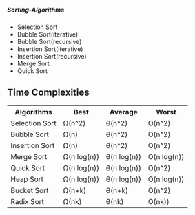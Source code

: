 ##### Sorting-Algorithms 
<ul>
<li>Selection Sort</li>
<li>Bubble Sort(iterative)</li>
<li>Bubble Sort(recursive)</li>
<li>Insertion Sort(iterative)</li>
<li>Insertion Sort(recursive)</li>
<li>Merge Sort</li>
<li>Quick Sort</li>
</ul>  

<h2>Time Complexities</h2>

<table style="width:100%">
  <tr>
    <th>Algorithms</th>
    <th>Best</th>
    <th>Average</th>
    <th>Worst</th>
  </tr>
  <tr>
    <td>Selection Sort</td>
    <td>Ω(n^2)</td>
    <td>θ(n^2)</td>
    <td>O(n^2)</td>
  </tr>
  <tr>
    <td>Bubble Sort	</td>
    <td>Ω(n)</td>
    <td>θ(n^2)</td>
    <td>O(n^2)</td>
  </tr>
  <tr>
    <td>Insertion Sort</td>
    <td>Ω(n)</td>
    <td>θ(n^2)</td>
    <td>O(n^2)</td>
  </tr>
  <tr>
    <td>Merge Sort</td>
    <td>Ω(n log(n))</td>
    <td>θ(n log(n))</td>
    <td>O(n log(n))</td>
  </tr>
  <tr>
    <td>Quick Sort</td>
    <td>Ω(n log(n))</td>
    <td>θ(n log(n))</td>
    <td>O(n^2)</td>
  </tr>
  <tr>
    <td>Heap Sort</td>
    <td>Ω(n log(n))</td>
    <td>θ(n log(n))</td>
    <td>O(n log(n))</td>
  </tr>
  <tr>
    <td>Bucket Sort	</td>
    <td>Ω(n+k)</td>
    <td>θ(n+k)</td>
    <td>O(n^2)</td>
  </tr>
  <tr>
    <td>Radix Sort</td>
    <td>Ω(nk)</td>
    <td>θ(nk)</td>
    <td>O(nk))</td>
  </tr>
</table>

